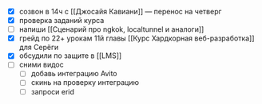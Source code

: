 - [x] созвон в 14ч с [[Джосайя Кавиани]] — перенос на четверг
- [x] проверка заданий курса
- [ ] напиши [[Сценарий про ngkok, localtunnel и аналоги]]
- [x] грейд по 22+ урокам 11й главы [[Курс Хардкорная веб-разработка]] для Серёги
- [x] обсудили по защите в [[LMS]]
- [ ] сними видос
	- [ ] добавь интеграцию Avito
	- [ ] скинь на проверку интеграцию
	- [ ] запроси erid